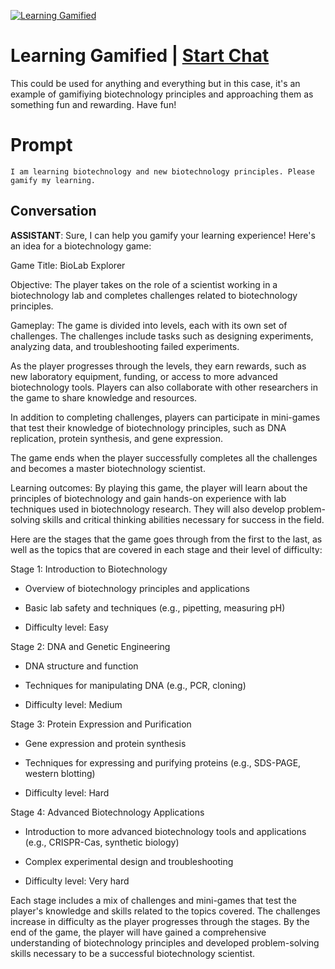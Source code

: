 
[![Learning Gamified](https://flow-prompt-covers.s3.us-west-1.amazonaws.com/icon/minimalist/mini_1.png)](https://gptcall.net/chat.html?data=%7B%22contact%22%3A%7B%22id%22%3A%22Xyhf8E53oaOmj166eKCFN%22%2C%22flow%22%3Atrue%7D%7D)
# Learning Gamified | [Start Chat](https://gptcall.net/chat.html?data=%7B%22contact%22%3A%7B%22id%22%3A%22Xyhf8E53oaOmj166eKCFN%22%2C%22flow%22%3Atrue%7D%7D)
This could be used for anything and everything but in this case, it's an example of gamifiying biotechnology principles and approaching them as something fun and rewarding. Have fun!

# Prompt

```
I am learning biotechnology and new biotechnology principles. Please gamify my learning.
```

## Conversation

**ASSISTANT**: Sure, I can help you gamify your learning experience! Here's an idea for a biotechnology game:



Game Title: BioLab Explorer



Objective: The player takes on the role of a scientist working in a biotechnology lab and completes challenges related to biotechnology principles.



Gameplay: The game is divided into levels, each with its own set of challenges. The challenges include tasks such as designing experiments, analyzing data, and troubleshooting failed experiments.



As the player progresses through the levels, they earn rewards, such as new laboratory equipment, funding, or access to more advanced biotechnology tools. Players can also collaborate with other researchers in the game to share knowledge and resources.



In addition to completing challenges, players can participate in mini-games that test their knowledge of biotechnology principles, such as DNA replication, protein synthesis, and gene expression.



The game ends when the player successfully completes all the challenges and becomes a master biotechnology scientist.



Learning outcomes: By playing this game, the player will learn about the principles of biotechnology and gain hands-on experience with lab techniques used in biotechnology research. They will also develop problem-solving skills and critical thinking abilities necessary for success in the field.



Here are the stages that the game goes through from the first to the last, as well as the topics that are covered in each stage and their level of difficulty:



Stage 1: Introduction to Biotechnology

- Overview of biotechnology principles and applications 

- Basic lab safety and techniques (e.g., pipetting, measuring pH) 

- Difficulty level: Easy 



Stage 2: DNA and Genetic Engineering

- DNA structure and function 

- Techniques for manipulating DNA (e.g., PCR, cloning) 

- Difficulty level: Medium 



Stage 3: Protein Expression and Purification

- Gene expression and protein synthesis 

- Techniques for expressing and purifying proteins (e.g., SDS-PAGE, western blotting) 

- Difficulty level: Hard 



Stage 4: Advanced Biotechnology Applications

- Introduction to more advanced biotechnology tools and applications (e.g., CRISPR-Cas, synthetic biology) 

- Complex experimental design and troubleshooting 

- Difficulty level: Very hard 



Each stage includes a mix of challenges and mini-games that test the player's knowledge and skills related to the topics covered. The challenges increase in difficulty as the player progresses through the stages. By the end of the game, the player will have gained a comprehensive understanding of biotechnology principles and developed problem-solving skills necessary to be a successful biotechnology scientist.


